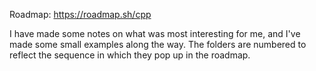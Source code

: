 Roadmap: https://roadmap.sh/cpp

I have made some notes on what was most interesting for me, and I've made some small examples along the way.
The folders are numbered to reflect the sequence in which they pop up in the roadmap.